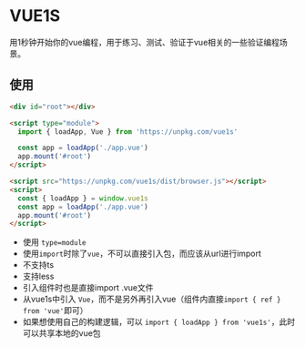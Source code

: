 # VUE1S

用1秒钟开始你的vue编程，用于练习、测试、验证于vue相关的一些验证编程场景。

## 使用

```html
<div id="root"></div>

<script type="module">
  import { loadApp, Vue } from 'https://unpkg.com/vue1s'

  const app = loadApp('./app.vue')
  app.mount('#root')
</script>
```

```html
<script src="https://unpkg.com/vue1s/dist/browser.js"></script>
<script>
  const { loadApp } = window.vue1s
  const app = loadApp('./app.vue')
  app.mount('#root')
</script>
```

- 使用 `type=module`
- 使用`import`时除了`vue`，不可以直接引入包，而应该从url进行import
- 不支持ts
- 支持less
- 引入组件时也是直接import .vue文件
- 从vue1s中引入 `Vue`，而不是另外再引入vue（组件内直接`import { ref } from 'vue'`即可）
- 如果想使用自己的构建逻辑，可以 `import { loadApp } from 'vue1s'`，此时可以共享本地的vue包
